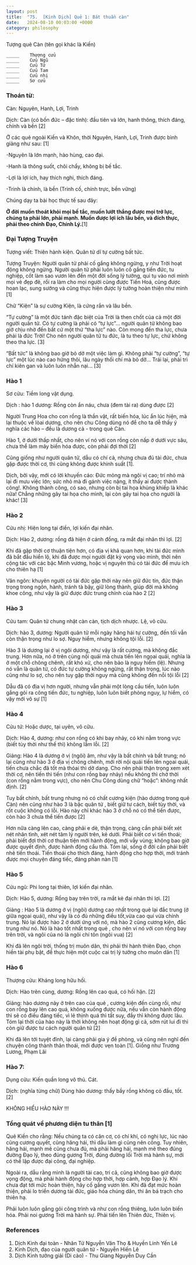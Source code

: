 ```yaml
---
layout: post
title:  "75.  [Kinh Dịch] Quẻ 1: Bát thuần càn"
date:   2024-08-10 00:03:00 +0000
category: philosophy
---
```

Tượng quẻ Càn (tên gọi khác là Kiền)

```
_____    Thượng cửu
_____    Cửu Ngũ
_____    Cửu Tứ
_____    Cửu Tam
_____    Cửu nhị
_____    Sơ cửu 
```

### Thoán từ: 
Càn: Nguyên, Hanh, Lợi, Trinh 

Dịch: Càn (có bốn đức – đặc tính): đầu tiên và lớn, hanh thông, thích đáng, chính
và bền [2] 

Ở các quẻ ngoài Kiền và Khôn, thời Nguyên, Hanh, Lợi, Trinh được bình giảng như sau: [1]

-Nguyên là lớn mạnh, hào  hùng, cao đại.

-Hanh là thông suốt, chôi chẩy, không bị bế tắc.

-Lợi là lợi ích, hay thích nghi, thích đáng.

-Trinh là chính, là bền (Trinh cố, chính trực, bền vững)  

Chúng dạy ta bài học thực tế sau đây:

**Ở đời muốn thoát khỏi mọi bế tắc, muốn lướt thắng được mọi trở lực, chúng ta phải lớn, phải mạnh. Muốn được lợi ích lâu bền, và đích thực, phải theo chính Đạo, Chính Lý.**[1]

### Đại Tượng Truyện

Tượng viết: Thiên hành kiện. Quân tử dĩ tự cường bất tức.

Tượng Truyện:  Người quân tử phải cố gắng không ngừng, y như Trời hoạt động không ngừng. Người quân tử phải luôn luôn cố gắng tiến đức, tu nghiệp, cốt làm sao vươn lên đến một đời sống lý tưởng, qui tụ vào nơi mình mọi vẻ đẹp đẽ, rồi ra làm cho mọi người cũng được Tiến Hoá, cũng được hoan lạc, sung sướng và cũng thực hiện được lý tưởng hoàn thiện như mình [1] 

Chữ “Kiện” là sự cường Kiện, là cứng rắn và lâu bền.

“Tự cường” là một đức tánh đặc biệt của Trời là then chốt của cả một đời người quân tử. Có tự cường là phải có “tự lực”... người quân tử không bao giờ chịu nhờ đến bất cứ một thứ “tha lực” nào. Còn mong đến tha lực, chưa phải là đức Trời! Cho nên người quân tử tu đức, là tu theo tự lực, chứ không theo tha lực. [3]

“Bất tức” là không bao giờ bỏ dở một việc làm gì. Không phải “tự cường”, “tự lực” một lúc nào cao hứng thôi, lâu ngày thối chí mà bỏ dở... Trái lại, phải trì chí kiên gan và luôn luôn nhẫn nại... [3] 

### Hào 1 
Sơ cửu: Tiềm long vật dụng.

Dịch : hào 1 dương: Rồng còn ẩn náu, chưa (đem tài ra) dùng được [2]

Người Trung Hoa cho con rồng là thần vật, rất biến hóa, lúc ẩn lúc hiện, mà
lại thuộc về lòai dương, cho nên chu Công dùng nó để cho ta dễ thấy ý nghĩa các hào – đều là dương cả - trong quẻ Càn. 

Hào 1, ở dưới thấp nhất, cho nên ví nó với con rồng còn nấp ở dưới vực sâu, chưa thể làm mây biến hóa được, còn phải đợi thời [2] 

Cũng giống như người quân tử, dẫu có chí cả, nhưng chưa đủ tài đức, chưa gặp được thời cơ, thì cũng không được khinh suất [1]. 

Dịch, bởi vậy, mới có lời khuyến cáo: Đức mỏng mà ngôi vị cao; trí nhỏ mà lại đi mưu việc lớn; sức nhỏ mà đi gánh việc nặng, ít thấy ai được thành công!. Không thành công, có sao, nhưng còn bị tai họa khủng khiếp là khác nữa! Chẳng những gây tai họa cho mình, lại còn gây tai họa cho người là khác! [3] 

### Hào 2 
Cửu nhị: Hiện long tại điền, lợi kiến đại nhân.

Dịch: Hào 2, dương: rồng đã hiện ở cánh đồng, ra mắt đại nhân thì lợi. [2] 

Khi đã gặp thời cơ thuận tiện hơn, có địa vị khả quan hơn, khi tài đức mình đã bắt đầu hiển lộ, khi đã được mọi người đặt kỳ vọng vào mình, thời nên cộng tác với các bậc Minh vương, hoặc vị nguyên thủ có tài đức để mưu ích cho thiên hạ [1] 

Văn ngôn: khuyên người có tài đức gặp thời này nên giữ đức tín, đức thận trọng trong ngôn, hành, tránh tà bậy, giữ lòng thành, giúp đời mà không khoe công, như vậy là giữ được đức trung chính của hào 2 [2]

### Hào 3
Cửu tam: Quân tử chung nhật càn càn, tịch dịch nhược. Lệ, vô cữu.

Dịch: hào 3, dương: Người quân tử mỗi ngày hăng hái tự cường, đến tối vẫn còn
thận trọng như lo sợ. Nguy hiểm, nhưng không tội lỗi. [2] 

Hào 3 là dương lại ở vị ngôi dương, như vậy là rất cương, mà không đắc
trung. Hơn nữa, nó ở trên cùng nội quái mà chưa tiến lên ngọai quái, nghĩa là ở một chỗ chông chênh, rất khó xử, cho nên bảo là nguy hiểm (lệ). Nhưng nó vẫn là quân tử, có đức tự cường không ngừng, rất thận trọng, lúc nào cũng như lo sợ, cho nên tuy gặp thời nguy mà cũng không đến nỗi tội lỗi [2] 

Dẫu đã có địa vị hơn người, nhưng vẫn phải một lòng cầu tiến, luôn luôn gắng gỏi ra công tiến đức, tu nghiệp, luôn luôn biết phòng nguy, lự hiểm, có vậy mới vô sự [1] 

### Hào 4
Cửu tứ: Hoặc dược, tại uyên, vô cữu.

Dịch: Hào 4, dương: như con rồng có khi bay nhảy, có khi nằm trong vực (biết tùy
thời như thế thì) không lầm lỗi. [2] 

Giảng: Hào 4 là dương ở vị (ngôi) âm, như vậy là bất chính và bất trung; nó lại cũng
như hào 3 ở địa vị chông chênh, mới rời nội quái tiến lên ngọai quái, tiến chưa chắc đã
tốt mà thóai thì dở dang. Cho nên phải thận trọng xem xét thời cơ, nên tiến thì tiến (như
con rồng bay nhảy) nếu không thì chờ thời (con rồng nằm trong vực), cho nên Chu Công
dùng chữ “hoặc”: không nhất định. [2]

Tuy bất chính, bất trung nhưng nó có chất cương kiện (hào dương trong quẻ Càn) nên
cũng như hào 3 là bậc quân tử , biết giữ tư cách, biết tùy thời, và rốt cuộc không có lỗi. Hào này chỉ khác hào 3 ở chỗ nó có thể tiến được, còn hào 3 chưa thể tiến được [2] 

Hơn nữa càng lên cao, càng phải e dè, thận trọng, càng cần phải biết xét nét nhân tình, xét nét tâm lý người trên, kẻ dưới. Phải biết cơ vi tiến thoái; phải biết đợi thời cơ thuận tiện mới hành động, mới vẫy vùng; không bao giờ được quyết định, được hành động cẩu thả. Tóm lại, sống ở đời cần phải biết nhẽ tiến thoái. Tiến thoái cho thích đáng, hành động cho hợp thời, mới tránh được mọi chuyện đáng tiếc, đáng phàn nàn [1] 

### Hào 5 
Cửu ngũ: Phi long tại thiên, lợi kiến đại nhân.

Dịch: Hào 5, dương: Rồng bay trên trời, ra mắt kẻ đại nhân thì lợi. [2] 

Giảng : Hào 5 là dương ở vị (ngôi) dương cao nhất trong quẻ lại đắc trung (ở giữa
ngọai quái), như vậy là có đủ những điều tốt,vừa cao quí vừa chính trung. Nó lại được hào 2 ở dưới ứng với nó, mà hào 2 cũng cương kiện, đắc trung như nó. Nó là hào tốt nhất trong quẻ , cho nên ví nó với con rồng bay trên trời, và ngôi của nó là ngôi chí tôn (ngôi
vua) [2] 

Khi đã lên ngôi trời, thống trị muôn dân, thì phải thi hành thiên Đạo, chọn
hiền tài phụ bật, để thực hiện một cuộc cai trị lý tưởng cho muôn dân [1] 

### Hào 6 
Thượng cửu: Kháng long hữu hối.

Dịch: Hào trên cùng, dương: Rồng lên cao quá, có hối hận. [2] 

Giảng: hào dương này ở trên cao của quẻ , cương kiện đến cùng rồi, như con rồng
bay lên cao quá, không xuống được nữa, nếu vẫn còn hành động thì sẽ có điều đáng tiếc, vì
lẻ thịnh quá thì tất suy, đầy thì không được lâu. Tóm lại thời của hào này là thời không nên hoạt động gì cả, sớm rút lui đi thì còn giữ được tư cách người quân tử [2] 

Khi đã lên tới tuyệt đỉnh, lại càng phải gia ý đề phòng, và cũng nên nghĩ đến chuyện công thành thân thoái, mới được vẹn toàn [1]. Giống như Trương Lương, Phạm Lãi

### Hào 7: 
Dụng cửu: Kiến quần long vô thủ. Cát.

Dịch: (nghĩa từng chữ) Dùng hào dương: thấy bầy rồng không có đầu, tốt. [2] 

KHÔNG HIỂU HÀO NÀY !!! 

### Tổng quát về phương diện tu thân [1]
Quẻ Kiền cho rằng: Nếu chúng ta có căn cơ, có chí khí, có nghị lực, lúc nào cũng cương quyết, cũng hăng hái, thì dẫu làm gì cũng nên công. Tuy nhiên, hăng hái, mạnh mẽ cũng chưa đủ, mà phải hăng hái, mạnh mẽ theo đúng đường Đạo lý, theo đúng gương Trời, đúng đường lối Trời mà hành sự, mới có thể lập được đại công, đại nghiệp.

Ngoài ra, dẫu rằng mình là người tài cao, trí cả, cũng không bao giờ được vọng động, mà phải hành động cho hợp thời, hợp cảnh, hợp Đạo lý. Khi chưa đạt tới mức hoàn thiện, hãy cố gắng vươn lên. Khi đã đạt mức hoàn thiện, phải lo triển dương tài đức, giáo hóa chúng dân, thi ân bá trạch cho thiên hạ.

Phải luôn luôn gắng gỏi công trình và như con rồng thiêng, luôn luôn biến hóa. Phải noi gương Trời mà hành sự. Phải tiến lên Thiên đức, Thiên vị.


### References 
1. Dịch Kinh đại toàn - Nhân Tử Nguyễn Văn Thọ & Huyền Linh Yến Lê
2. Kinh Dịch, đạo của người quân tử - Nguyễn Hiến Lê 
3. Dịch Kinh tưởng giải (Di cảo) - Thu Giang Nguyễn Duy Cần  

